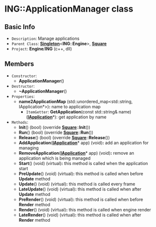 # ING::ApplicationManager class #  


## Basic Info ##
-  `Description`: Manage applications
-  `Parent Class`: [**Singleton**]()<**ING**::**Engine**>, [**Square**]()
-  `Project`: **Engine**/**ING**  (c++, dll)

## Members ##
-  `Constructor`:
	+  **ApplicationManager**()
-  `Destructor`:
	+  **~ApplicationManager**()
-  `Properties`:
	+  **name2ApplicationMap** (std::unordered_map<std::string, IApplication*>)**:** name to application map
		*  `ItemGetter`: **GetApplication**(const std::string& name) ([**IApplication**](./IApplication.md)*): get application by name
-  `Methods`:
	+  **Init**() (bool) (override [**Square**]()::**Init**())
	+  **Run**() (bool) (override [**Square**]()::**Run**())
	+  **Release**() (bool) (override [**Square**]()::**Release**())
	+  **AddApplication**([**IApplication**](./IApplication.md)* app) (void)**:** add an application for managing
	+  **RemoveApplication**([**IApplication**](./IApplication.md)* app) (void)**:** remove an application which is being managed
	+  **Start**() (void) (virtual)**:** this method is called when the application start
	+  **PreUpdate**() (void) (virtual)**:** this method is called when before **Update** method
	+  **Update**() (void) (virtual)**:** this method is called every frame
	+  **LateUpdate**() (void) (virtual)**:** this method is called when after **Update** method
	+  **PreRender**() (void) (virtual)**:** this method is called when before **Render** method
	+  **Render**() (void) (virtual)**:** this method is called when engine render
	+  **LateRender**() (void) (virtual)**:** this method is called when after **Render** method